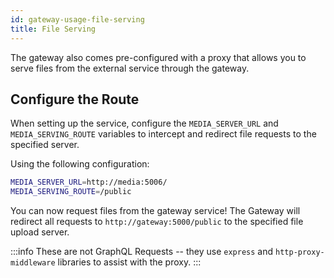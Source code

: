 ```yaml
---
id: gateway-usage-file-serving
title: File Serving
---
```


The gateway also comes pre-configured with a proxy that allows you to serve files from the external service through the gateway.

## Configure the Route

When setting up the service, configure the `MEDIA_SERVER_URL` and `MEDIA_SERVING_ROUTE` variables to intercept and redirect file requests to the specified server.

Using the following configuration:

```bash
MEDIA_SERVER_URL=http://media:5006/
MEDIA_SERVING_ROUTE=/public
```

You can now request files from the gateway service! The Gateway will redirect all requests to `http://gateway:5000/public` to the specified file upload server.

:::info
These are not GraphQL Requests -- they use `express` and `http-proxy-middleware` libraries to assist with the proxy.
:::

